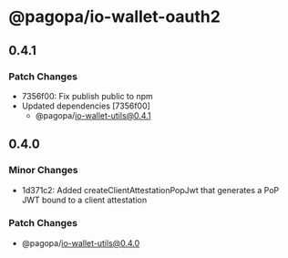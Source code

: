 # @pagopa/io-wallet-oauth2

## 0.4.1

### Patch Changes

- 7356f00: Fix publish public to npm
- Updated dependencies [7356f00]
  - @pagopa/io-wallet-utils@0.4.1

## 0.4.0

### Minor Changes

- 1d371c2: Added createClientAttestationPopJwt that generates a PoP JWT bound to a client attestation

### Patch Changes

- @pagopa/io-wallet-utils@0.4.0
